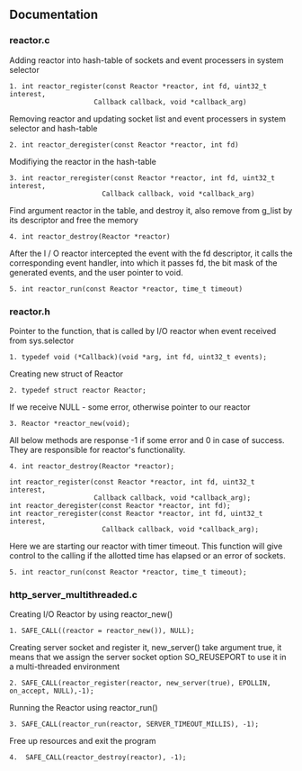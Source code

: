 ## Documentation

### reactor.c

Adding reactor into hash-table of sockets and event processers in system selector

```
1. int reactor_register(const Reactor *reactor, int fd, uint32_t interest,
                     Callback callback, void *callback_arg)
```

Removing reactor and updating socket list and event processers in system selector and hash-table

```
2. int reactor_deregister(const Reactor *reactor, int fd)
```

Modifiying the reactor in the hash-table

```
3. int reactor_reregister(const Reactor *reactor, int fd, uint32_t interest,
                       Callback callback, void *callback_arg)
```

Find argument reactor in the table, and destroy it, also remove from g_list by its descriptor and free the memory

```
4. int reactor_destroy(Reactor *reactor)
```

After the I / O reactor intercepted the event with the fd descriptor, it calls the corresponding event handler, into which it passes fd, the bit mask of the generated events, and the user pointer to void.

```
5. int reactor_run(const Reactor *reactor, time_t timeout)
```

### reactor.h


Pointer to the function, that is called by I/O reactor when event received from sys.selector
```
1. typedef void (*Callback)(void *arg, int fd, uint32_t events);
```
Creating new struct of Reactor
```
2. typedef struct reactor Reactor;
```

If we receive NULL - some error, otherwise pointer to our reactor
```
3. Reactor *reactor_new(void);
```
All below methods are response -1 if some error and 0 in case of success. 
They are responsible for reactor's functionality. 
```
4. int reactor_destroy(Reactor *reactor);

int reactor_register(const Reactor *reactor, int fd, uint32_t interest,
                     Callback callback, void *callback_arg);
int reactor_deregister(const Reactor *reactor, int fd);
int reactor_reregister(const Reactor *reactor, int fd, uint32_t interest,
                       Callback callback, void *callback_arg);
```
Here we are starting our reactor with timer timeout.
This function will give control to the calling if the allotted time has elapsed or an error of sockets.

```
5. int reactor_run(const Reactor *reactor, time_t timeout);
```

### http_server_multithreaded.c

Creating I/O Reactor by using reactor_new()

```
1. SAFE_CALL((reactor = reactor_new()), NULL);

```
Creating server socket and register it, new_server() take argument true, it means that we assign the server socket option SO_REUSEPORT to use it in a multi-threaded environment

```
2. SAFE_CALL(reactor_register(reactor, new_server(true), EPOLLIN, on_accept, NULL),-1);

```
Running the Reactor using reactor_run()

```
3. SAFE_CALL(reactor_run(reactor, SERVER_TIMEOUT_MILLIS), -1);

```
Free up resources and exit the program

```
4.  SAFE_CALL(reactor_destroy(reactor), -1);

```

